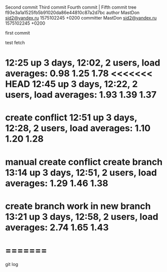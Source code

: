 Second commit
Third commit
Fourth commit
 | Fifth commit
tree f93e3a1a1525fb5b91020da86e44810c87a2d7bc
author MastDon <sid2@yandex.ru> 1575102245 +0200
committer MastDon <sid2@yandex.ru> 1575102245 +0200

first commit

test fetch

12:25  up 3 days, 12:02, 2 users, load averages: 0.98 1.25 1.78
<<<<<<< HEAD
12:45  up 3 days, 12:22, 2 users, load averages: 1.93 1.39 1.37
=======

create conflict
12:51  up 3 days, 12:28, 2 users, load averages: 1.10 1.20 1.28
=======

manual create conflict
create branch
13:14  up 3 days, 12:51, 2 users, load averages: 1.29 1.46 1.38
=======
create branch 
work in new branch
13:21  up 3 days, 12:58, 2 users, load averages: 2.74 1.65 1.43
=======
=======
=======
git log 
